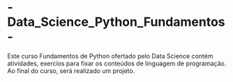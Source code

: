# -Data_Science_Python_Fundamentos-


Este curso Fundamentos de Python ofertado pelo Data Science contém atividades, exercíos para fixar os conteúdos de linguagem de programação. Ao final do curso, será realizado um projeto.

